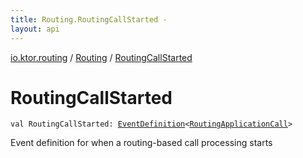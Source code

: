 ```yaml
---
title: Routing.RoutingCallStarted - 
layout: api
---
```


<div class='api-docs-breadcrumbs'><a href="../index.html">io.ktor.routing</a> / <a href="index.html">Routing</a> / <a href="./-routing-call-started.html">RoutingCallStarted</a></div>

# RoutingCallStarted

<div class="signature"><code><span class="keyword">val </span><span class="identifier">RoutingCallStarted</span><span class="symbol">: </span><a href="../../io.ktor.application/-event-definition/index.html"><span class="identifier">EventDefinition</span></a><span class="symbol">&lt;</span><a href="../-routing-application-call/index.html"><span class="identifier">RoutingApplicationCall</span></a><span class="symbol">&gt;</span></code></div>

Event definition for when a routing-based call processing starts

